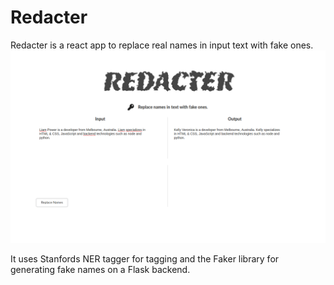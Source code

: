 # Redacter



Redacter is a react app to replace real names in input text with fake ones.
![Redacter Preview ](./preview.png "Redacter")

It uses Stanfords NER tagger for tagging and the Faker library for generating fake names on a Flask backend.


